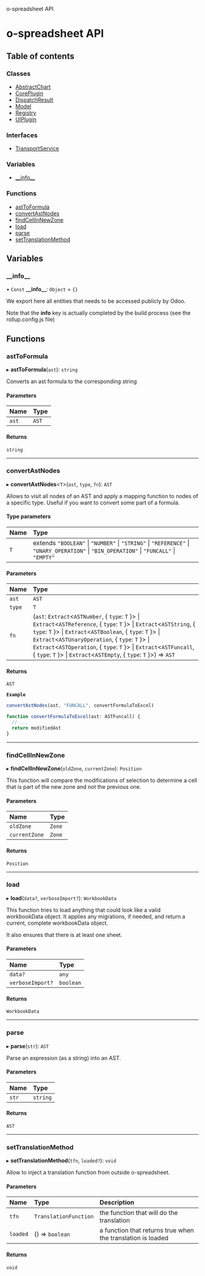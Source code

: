 o-spreadsheet API

# o-spreadsheet API

## Table of contents

### Classes

- [AbstractChart](classes/AbstractChart.md)
- [CorePlugin](classes/CorePlugin.md)
- [DispatchResult](classes/DispatchResult.md)
- [Model](classes/Model.md)
- [Registry](classes/Registry.md)
- [UIPlugin](classes/UIPlugin.md)

### Interfaces

- [TransportService](interfaces/TransportService.md)

### Variables

- [\_\_info\_\_](README.md#__info__)

### Functions

- [astToFormula](README.md#asttoformula)
- [convertAstNodes](README.md#convertastnodes)
- [findCellInNewZone](README.md#findcellinnewzone)
- [load](README.md#load)
- [parse](README.md#parse)
- [setTranslationMethod](README.md#settranslationmethod)

## Variables

### \_\_info\_\_

• `Const` **\_\_info\_\_**: `Object` = `{}`

We export here all entities that needs to be accessed publicly by Odoo.

Note that the __info__ key is actually completed by the build process (see
the rollup.config.js file)

## Functions

### astToFormula

▸ **astToFormula**(`ast`): `string`

Converts an ast formula to the corresponding string

#### Parameters

| Name | Type |
| :------ | :------ |
| `ast` | `AST` |

#### Returns

`string`

___

### convertAstNodes

▸ **convertAstNodes**\<`T`\>(`ast`, `type`, `fn`): `AST`

Allows to visit all nodes of an AST and apply a mapping function
to nodes of a specific type.
Useful if you want to convert some part of a formula.

#### Type parameters

| Name | Type |
| :------ | :------ |
| `T` | extends ``"BOOLEAN"`` \| ``"NUMBER"`` \| ``"STRING"`` \| ``"REFERENCE"`` \| ``"UNARY_OPERATION"`` \| ``"BIN_OPERATION"`` \| ``"FUNCALL"`` \| ``"EMPTY"`` |

#### Parameters

| Name | Type |
| :------ | :------ |
| `ast` | `AST` |
| `type` | `T` |
| `fn` | (`ast`: `Extract`\<`ASTNumber`, \{ `type`: `T`  }\> \| `Extract`\<`ASTReference`, \{ `type`: `T`  }\> \| `Extract`\<`ASTString`, \{ `type`: `T`  }\> \| `Extract`\<`ASTBoolean`, \{ `type`: `T`  }\> \| `Extract`\<`ASTUnaryOperation`, \{ `type`: `T`  }\> \| `Extract`\<`ASTOperation`, \{ `type`: `T`  }\> \| `Extract`\<`ASTFuncall`, \{ `type`: `T`  }\> \| `Extract`\<`ASTEmpty`, \{ `type`: `T`  }\>) => `AST` |

#### Returns

`AST`

**`Example`**

```ts
convertAstNodes(ast, "FUNCALL", convertFormulaToExcel)

function convertFormulaToExcel(ast: ASTFuncall) {
  // ...
  return modifiedAst
}
```

___

### findCellInNewZone

▸ **findCellInNewZone**(`oldZone`, `currentZone`): `Position`

This function will compare the modifications of selection to determine
a cell that is part of the new zone and not the previous one.

#### Parameters

| Name | Type |
| :------ | :------ |
| `oldZone` | `Zone` |
| `currentZone` | `Zone` |

#### Returns

`Position`

___

### load

▸ **load**(`data?`, `verboseImport?`): `WorkbookData`

This function tries to load anything that could look like a valid
workbookData object. It applies any migrations, if needed, and return a
current, complete workbookData object.

It also ensures that there is at least one sheet.

#### Parameters

| Name | Type |
| :------ | :------ |
| `data?` | `any` |
| `verboseImport?` | `boolean` |

#### Returns

`WorkbookData`

___

### parse

▸ **parse**(`str`): `AST`

Parse an expression (as a string) into an AST.

#### Parameters

| Name | Type |
| :------ | :------ |
| `str` | `string` |

#### Returns

`AST`

___

### setTranslationMethod

▸ **setTranslationMethod**(`tfn`, `loaded?`): `void`

Allow to inject a translation function from outside o-spreadsheet.

#### Parameters

| Name | Type | Description |
| :------ | :------ | :------ |
| `tfn` | `TranslationFunction` | the function that will do the translation |
| `loaded` | () => `boolean` | a function that returns true when the translation is loaded |

#### Returns

`void`
